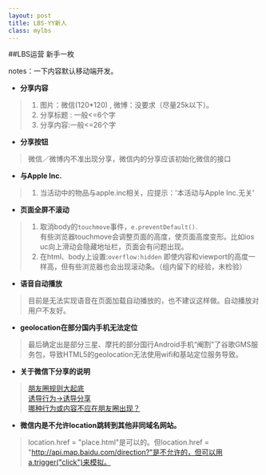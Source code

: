 ```yaml
---
layout: post
title: LBS-YY新人
class: mylbs
---
```


##LBS运营 新手一枚

notes：一下内容默认移动端开发。

+ **分享内容**        
>1. 图片：微信(120*120) , 微博：没要求（尽量25k以下）。
>2. 分享标题 : 一般<=6个字
>3. 分享内容:一般<=26个字

+ **分享按钮**     
>微信／微博内不准出现分享，微信内的分享应该初始化微信的接口

+ **与Apple Inc.**
>1. 当活动中的物品与apple.inc相关，应提示：'本活动与Apple Inc.无关'

+ **页面全屏不滚动**   
>1. 取消body的`touchmove`事件，`e.preventDefault()`.    
    有些浏览器touchmove会调整页面的高度，使页面高度变形。比如ios uc向上滑动会隐藏地址栏，页面会有问题出现。
>2. 在html、body上设置:`overflow:hidden` 
    即使内容和viewport的高度一样高，但有些浏览器也会出现滚动条。（组内留下的经验，未检验）

+ **语音自动播放**    
>目前是无法实现语音在页面加载自动播放的，也不建议这样做。自动播放对用户不友好。

+ **geolocation在部分国内手机无法定位**  
>最后确定出是部分三星、摩托的部分国行Android手机“阉割”了谷歌GMS服务包，导致HTML5的geolocation无法使用wifi和基站定位服务导致。

+ **关于微信下分享的说明**    
>[朋友圈规则大起底](http://mp.weixin.qq.com/s?__biz=MjM5NjM4MDAxMg==&mid=209206514&idx=1&sn=29ad2bda65c238442d6d1c15c1c6911a&scene=0&key=0acd51d81cb052bcd05365f4642be4b507800fb2cd835700c63d849879c3f2a7beb720bea6350f74af55e1f20b6f93a6&ascene=1&uin=MTkzMDA2NjU%3D&devicetype=Windows+7&version=61020019&pass_ticket=gN1VvcvYHglGx8tve0615%2BXEvi4n%2FgyaYjYYBM7Eea8%3D)     
>[诱导行为->诱导分享](https://mp.weixin.qq.com/cgi-bin/readtemplate?token=790407390&t=business/faq_operation_tmpl&type=info#3dot3_3)    
>[哪种行为或内容不应在朋友圈出现？](http://kf.qq.com/faq/131117ne2MV7141117JzI32q.html)     

+ **微信内是不允许location跳转到其他非同域名网站。**   
>location.href = "place.html"是可以的。但location.href = "http://api.map.baidu.com/direction?"是不允许的，但可以用a.trigger("click")来模拟。
